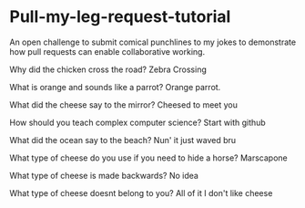 # Pull-my-leg-request-tutorial
An open challenge to submit comical punchlines to my jokes to demonstrate how pull requests can enable collaborative working.

Why did the chicken cross the road?
Zebra Crossing

What is orange and sounds like a parrot?
Orange parrot.

What did the cheese say to the mirror?
Cheesed to meet you

How should you teach complex computer science?
Start with github

What did the ocean say to the beach?
Nun' it just waved bru

What type of cheese do you use if you need to hide a horse?
Marscapone

What type of cheese is made backwards?
No idea

What type of cheese doesnt belong to you?
All of it I don't like cheese
